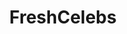 ---
title: FreshCelebs
crosslinks:
- starlets
- StarletFun
- JohnnySequoyahFan
- IvyMaeAnderson
- ChloeEwing
---